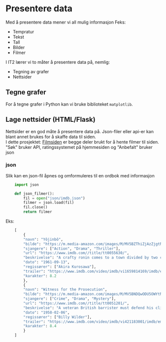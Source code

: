 # Presentere data

Med å presentere data mener vi all mulig informasjon
Feks:
- Tempratur
- Tekst
- Tall
- Bilder
- Filmer

I IT2 lærer vi to måter å presentere data på, nemlig:
- Tegning av grafer
- Nettsider

## Tegne grafer

For å tegne grafer i Python kan vi bruke biblioteket `matplotlib`.



## Lage nettsider (HTML/Flask)
Nettsider er en god måte å presentere data på. Json-filer eller api-er kan blant annet brukes for å skaffe data til siden.  
I dette prosjektet: [Filmsiden](https://github.com/Christens/Filmsiden) er begge deler brukt for å hente filmer til siden.  
"Søk" bruker API, ratingssystemet på hjemmesiden og "Anbefalt" bruker json

### json
Slik kan en json-fil åpnes og omformuleres til en ordbok med informasjon
```python
    import json

    def json_filmer():
        fil = open("json/imdb.json")
        filmer = json.load(fil)
        fil.close()
        return filmer
```
Eks:
```python
    [
        {
        "navn": "Yôjinbô",
        "bilde": "https://m.media-amazon.com/images/M/MV5BZThiZjAzZjgtNDU3MC00YThhLThjYWUtZGRkYjc2ZWZlOTVjXkEyXkFqcGdeQXVyNTA4NzY1MzY@._V1_.jpg",
        "sjangere": ["Action", "Drama", "Thriller"],
        "url": "https://www.imdb.com//title/tt0055630/",
        "beskrivelse": "A crafty ronin comes to a town divided by two criminal gangs and decides to play them against each other to free the town.",
        "dato": "1961-09-13",
        "regissører": ["Akira Kurosawa"],
        "trailer": "https://www.imdb.com/video/imdb/vi1659814169/imdb/embed?autoplay=false&width=640",
        "karakter": 8.2
        },
        {
        "navn": "Witness for the Prosecution",
        "bilde": "https://m.media-amazon.com/images/M/MV5BNDQwODU5OWYtNDcyNi00MDQ1LThiOGMtZDkwNWJiM2Y3MDg0XkEyXkFqcGdeQXVyMDI2NDg0NQ@@._V1_.jpg",
        "sjangere": ["Crime", "Drama", "Mystery"],
        "url": "https://www.imdb.com//title/tt0051201/",
        "beskrivelse": "A veteran British barrister must defend his client in a murder trial that has surprise after surprise.",
        "dato": "1958-02-06",
        "regissører": ["Billy Wilder"],
        "trailer": "https://www.imdb.com/video/imdb/vi421183001/imdb/embed?autoplay=false&width=640",
        "karakter": 8.4
        }
    ]
```